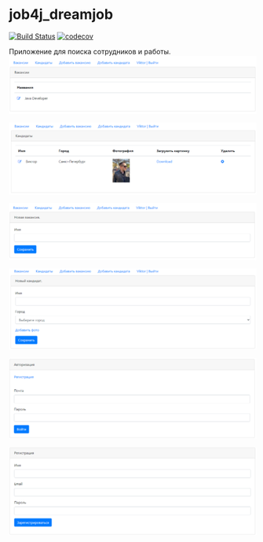 # job4j_dreamjob

[![Build Status](https://www.travis-ci.com/xocer/job4j_dreamjob.svg?branch=main)](https://www.travis-ci.com/xocer/job4j_dreamjob)
[![codecov](https://codecov.io/gh/xocer/job4j_dreamjob/branch/main/graph/badge.svg?token=Q7IQ5GMXB7)](https://codecov.io/gh/xocer/job4j_dreamjob)

Приложение для поиска сотрудников и работы.
![alt text](images/posts.png)

![alt text](images/candidates.png)

![alt text](images/add_post.PNG)

![alt text](images/add_cand.PNG)

![alt text](images/auth.PNG)

![alt text](images/reg.PNG)

